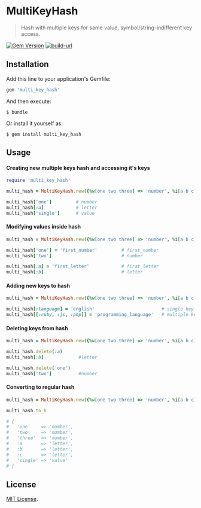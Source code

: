 # MultiKeyHash

> Hash with multiple keys for same value, symbol/string-indifferent key access.

[![Gem Version](https://badge.fury.io/rb/multi_key_hash.svg)](https://badge.fury.io/rb/multi_key_hash)
[![build-url][build-url-svg]][build-url]

## Installation

Add this line to your application's Gemfile:

```ruby
gem 'multi_key_hash'
```

And then execute:

    $ bundle

Or install it yourself as:

    $ gem install multi_key_hash

## Usage

#### Creating new multiple keys hash and accessing it's keys

```ruby
require 'multi_key_hash'

multi_hash = MultiKeyHash.new({%w[one two three] => 'number', %i[a b c] => 'letter', 'single' => 'value'})

multi_hash['one']         # number
multi_hash[:a]            # letter
multi_hash['single']      # value
```

#### Modifying values inside hash

```ruby
multi_hash = MultiKeyHash.new({%w[one two three] => 'number', %i[a b c] => 'letter', 'single' => 'value'})

multi_hash['one'] = 'first_number'         # first_number
multi_hash['two']                          # number

multi_hash[:a] = 'first_letter'            # first_letter
multi_hash[:b]                             # letter
```

#### Adding new keys to hash

```ruby
multi_hash = MultiKeyHash.new({%w[one two three] => 'number', %i[a b c] => 'letter', 'single' => 'value'})

multi_hash[:language] = 'english'                         # single key
multi_hash[[:ruby, :js, :php]] = 'programming_language'   # multiple keys
```

#### Deleting keys from hash

```ruby
multi_hash = MultiKeyHash.new({%w[one two three] => 'number', %i[a b c] => 'letter', 'single' => 'value'})

multi_hash.delete(:a)
multi_hash[:b]             #letter

multi_hash.delete('one')
multi_hash['two']          #number
```

#### Converting to regular hash

```ruby
multi_hash = MultiKeyHash.new({%w[one two three] => 'number', %i[a b c] => 'letter', 'single' => 'value'})

multi_hash.to_h

# {
#   'one'    => 'number',
#   'two'    => 'number',
#   'three'  => 'number',
#   :a       => 'letter',
#   :b       => 'letter',
#   :c       => 'letter',
#   'single' => 'value'
# }
```

## License

[MIT License](https://opensource.org/licenses/MIT).

[build-url]: https://travis-ci.org/SamirHodzic/multi_key_hash
[build-url-svg]: https://travis-ci.org/SamirHodzic/multi_key_hash.svg?branch=master
